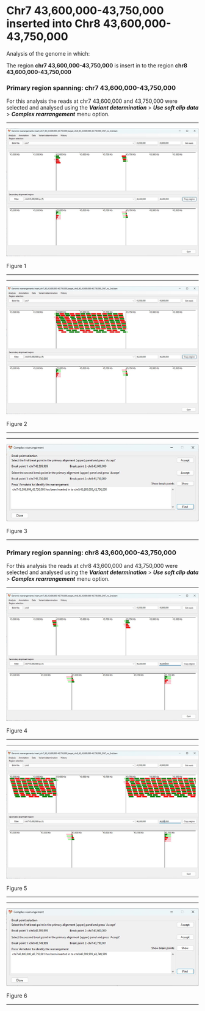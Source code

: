 # Chr7 43,600,000-43,750,000  inserted into Chr8 43,600,000-43,750,000

Analysis of the genome in which: 

The region **chr7 43,600,000-43,750,000** is insert in to the region **chr8 43,600,000-43,750,000**

### Primary region spanning: chr7 43,600,000-43,750,000 

For this analysis the reads at chr7 43,600,000 and 43,750,000  were selected and analysed using the ___Variant determination___ > ___Use soft clip data___ > ___Complex rearrangement___ menu option.<hr />

![image](images/insert_chr7_60_43,600,000-43,750,000_target_chr8_60_43,600,000-43,750,000_ONT_no_2nd_1.jpg)

Figure 1

<hr />

<hr />

![image](images/insert_chr7_60_43,600,000-43,750,000_target_chr8_60_43,600,000-43,750,000_ONT_no_2nd_1_all.jpg)

Figure 2

<hr />

<hr />

![image](images/insert_chr7_60_43,600,000-43,750,000_target_chr8_60_43,600,000-43,750,000_ONT_no_2nd_1_results.jpg)

Figure 3

<hr />

### Primary region spanning: chr8 43,600,000-43,750,000 

For this analysis the reads at chr8 43,600,000 and 43,750,000 were selected and analysed using the ___Variant determination___ > ___Use soft clip data___ > ___Complex rearrangement___ menu option.<hr />

![image](images/insert_chr7_60_43,600,000-43,750,000_target_chr8_60_43,600,000-43,750,000_ONT_no_2nd_2.jpg)

Figure 4

<hr />

<hr />

![image](images/insert_chr7_60_43,600,000-43,750,000_target_chr8_60_43,600,000-43,750,000_ONT_no_2nd_2_all.jpg)

Figure 5

<hr />

<hr />

![image](images/insert_chr7_60_43,600,000-43,750,000_target_chr8_60_43,600,000-43,750,000_ONT_no_2nd_2_results.jpg)

Figure 6

<hr />

